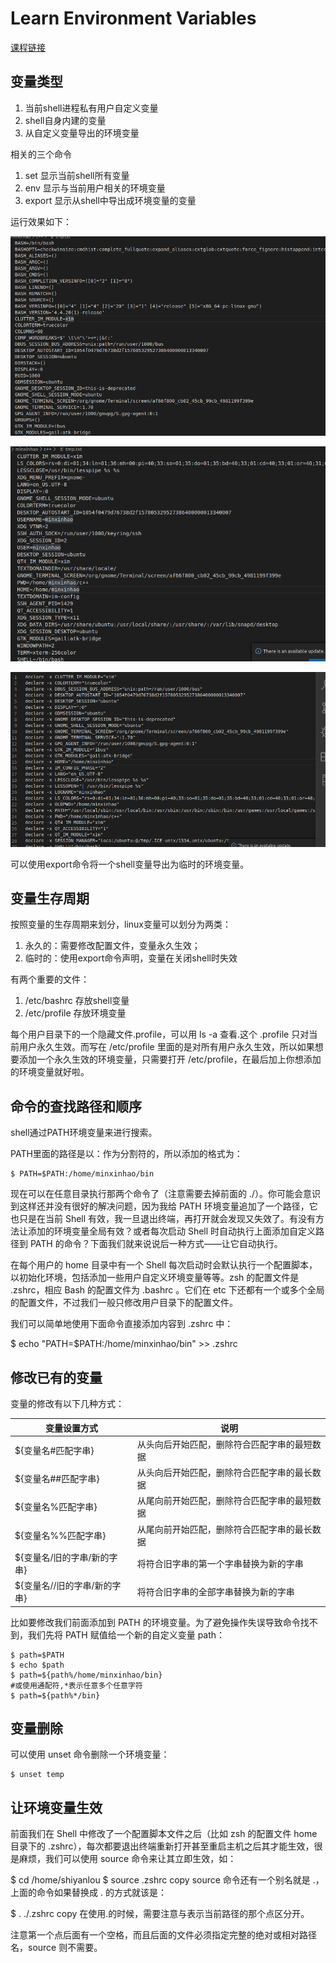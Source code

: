 # Learn Environment Variables

[课程链接](https://www.shiyanlou.com/courses/1/learning/?id=60)

## 变量类型

1. 当前shell进程私有用户自定义变量
2. shell自身内建的变量
3. 从自定义变量导出的环境变量

相关的三个命令

1. set 显示当前shell所有变量
2. env 显示与当前用户相关的环境变量
3. export 显示从shell中导出成环境变量的变量

运行效果如下：

![Set](./PIC/LINUX_Environment_Variables/Set.png)

![Env](./PIC/LINUX_Environment_Variables/Env.png)

![Export](./PIC/LINUX_Environment_Variables/Export.png)


可以使用export命令将一个shell变量导出为临时的环境变量。

## 变量生存周期

按照变量的生存周期来划分，linux变量可以划分为两类：
1. 永久的：需要修改配置文件，变量永久生效；
2. 临时的：使用export命令声明，变量在关闭shell时失效

有两个重要的文件：
1. /etc/bashrc  存放shell变量
2. /etc/profile 存放环境变量

每个用户目录下的一个隐藏文件.profile，可以用 ls -a 查看.这个 .profile 只对当前用户永久生效。而写在 /etc/profile 里面的是对所有用户永久生效，所以如果想要添加一个永久生效的环境变量，只需要打开 /etc/profile，在最后加上你想添加的环境变量就好啦。

## 命令的查找路径和顺序

shell通过PATH环境变量来进行搜索。

PATH里面的路径是以：作为分割符的，所以添加的格式为：

```shell
$ PATH=$PATH:/home/minxinhao/bin
```

现在可以在任意目录执行那两个命令了（注意需要去掉前面的 ./）。你可能会意识到这样还并没有很好的解决问题，因为我给 PATH 环境变量追加了一个路径，它也只是在当前 Shell 有效，我一旦退出终端，再打开就会发现又失效了。有没有方法让添加的环境变量全局有效？或者每次启动 Shell 时自动执行上面添加自定义路径到 PATH 的命令？下面我们就来说说后一种方式——让它自动执行。

在每个用户的 home 目录中有一个 Shell 每次启动时会默认执行一个配置脚本，以初始化环境，包括添加一些用户自定义环境变量等等。zsh 的配置文件是 .zshrc，相应 Bash 的配置文件为 .bashrc 。它们在 etc 下还都有一个或多个全局的配置文件，不过我们一般只修改用户目录下的配置文件。

我们可以简单地使用下面命令直接添加内容到 .zshrc 中：

$ echo "PATH=$PATH:/home/minxinhao/bin" >> .zshrc

## 修改已有的变量

变量的修改有以下几种方式：

| 变量设置方式	                | 说明 |
|  ----  | ----  |
|${变量名#匹配字串}             |	从头向后开始匹配，删除符合匹配字串的最短数据 |
|${变量名##匹配字串}            |	从头向后开始匹配，删除符合匹配字串的最长数据 |
|${变量名%匹配字串}             |	从尾向前开始匹配，删除符合匹配字串的最短数据 |
|${变量名%%匹配字串}            |	从尾向前开始匹配，删除符合匹配字串的最长数据 |
|${变量名/旧的字串/新的字串}    |	将符合旧字串的第一个字串替换为新的字串 |
|${变量名//旧的字串/新的字串}   |	将符合旧字串的全部字串替换为新的字串 |

比如要修改我们前面添加到 PATH 的环境变量。为了避免操作失误导致命令找不到，我们先将 PATH 赋值给一个新的自定义变量 path：

```shell
$ path=$PATH
$ echo $path
$ path=${path%/home/minxinhao/bin}
#或使用通配符,*表示任意多个任意字符
$ path=${path%*/bin}
```

## 变量删除
可以使用 unset 命令删除一个环境变量：

```shell
$ unset temp
```

## 让环境变量生效

前面我们在 Shell 中修改了一个配置脚本文件之后（比如 zsh 的配置文件 home 目录下的 .zshrc），每次都要退出终端重新打开甚至重启主机之后其才能生效，很是麻烦，我们可以使用 source 命令来让其立即生效，如：

$ cd /home/shiyanlou
$ source .zshrc
copy
source 命令还有一个别名就是 .，上面的命令如果替换成 . 的方式就该是：

$ . ./.zshrc
copy
在使用.的时候，需要注意与表示当前路径的那个点区分开。

注意第一个点后面有一个空格，而且后面的文件必须指定完整的绝对或相对路径名，source 则不需要。